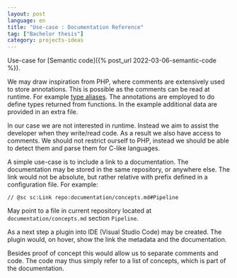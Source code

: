 ```yaml
---
layout: post
language: en
title: "Use-case : Documentation Reference"
tag: ["Bachelor thesis"]
category: projects-ideas
---
```


Use-case for [Semantic code]({% post_url 2022-03-06-semantic-code %}).

<!-- more -->

We may draw inspiration from PHP, where comments are extensively used to store annotations.
This is possible as the comments can be read at runtime.
For example [type aliases][global type aliases].
The annotations are employed to do define types returned from functions.
In the example additional data are provided in an extra file.

In our case we are not interested in runtime.
Instead we aim to assist the developer when they write/read code.
As a result we also have access to comments.
We should not restrict ourself to PHP, instead we should be able to detect them and parse them for C-like languages.

A simple use-case is to include a link to a documentation.
The documentation may be stored in the same repository, or anywhere else.
The link would not be absolute, but rather relative with prefix defined in a configuration file.
For example:
```
// @sc sc:Link repo:documentation/concepts.md#Pipeline
```
May point to a file in current repository located at ```documentation/concepts.md``` section ```Pipeline```.

As a next step a plugin into IDE (Visual Studio Code) may be created.
The plugin would, on hover, show the link the metadata and the documentation.

Besides proof of concept this would allow us to separate comments and code.
The code may thus simply refer to a list of concepts, which is part of the documentation.

[global type aliases]: <https://phpstan.org/writing-php-code/phpdoc-types#global-type-aliases>
